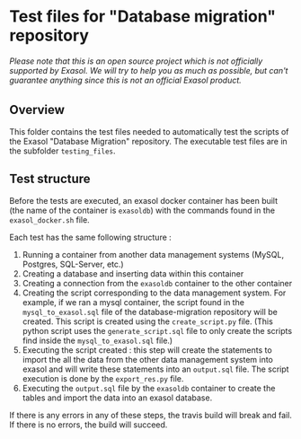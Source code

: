 # Test files for "Database migration" repository

###### Please note that this is an open source project which is *not officially supported* by Exasol. We will try to help you as much as possible, but can't guarantee anything since this is not an official Exasol product.

## Overview

This folder contains the test files needed to automatically test the scripts of the Exasol "Database Migration" repository.
The executable test files are in the subfolder `testing_files`.

## Test structure
Before the tests are executed, an exasol docker container has been built (the name of the container is `exasoldb`) with the commands found in the `exasol_docker.sh` file.


Each test has the same following structure : 
1. Running a container from another data management systems (MySQL, Postgres, SQL-Server, etc.)
2. Creating a database and inserting data within this container
3. Creating a connection from the `exasoldb` container to the other container
4. Creating the script corresponding to the data management system. For example, if we ran a mysql container, the script found in the `mysql_to_exasol.sql` file of the database-migration repository will be created. This script is created using the `create_script.py` file. (This python script uses the `generate_script.sql` file to only create the scripts find inside the `mysql_to_exasol.sql` file.)
5. Executing the script created : this step will create the statements to import the all the data from the other data management system into exasol and will write these statements into an `output.sql` file. The script execution is done by the `export_res.py` file.
6. Executing the `output.sql` file by the `exasoldb` container to create the tables and import the data into an exasol database.

If there is any errors in any of these steps, the travis build will break and fail. 
If there is no errors, the build will succeed.